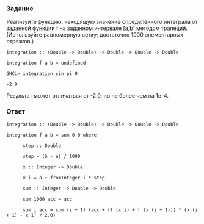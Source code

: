 ### Задание

Реализуйте функцию, находящую значение определённого интеграла от заданной функции f на заданном интервале [a,b] методом трапеций. (Используйте равномерную сетку; достаточно 1000 элементарных отрезков.)

`integration :: (Double -> Double) -> Double -> Double -> Double`

`integration f a b = undefined`

`GHCi> integration sin pi 0`

`-2.0`

Результат может отличаться от -2.0, но не более чем на 1e-4.

### Ответ

`integration :: (Double -> Double) -> Double -> Double -> Double`

`integration f a b = sum 0 0 where`

`      step :: Double`

`      step = (b - a) / 1000`

`      x :: Integer -> Double`

`      x i = a + fromInteger i * step`

`      sum :: Integer -> Double -> Double`

`      sum 1000 acc = acc`

`      sum i acc = sum (i + 1) (acc + (f (x i) + f (x (i + 1))) * (x (i + 1) - x i) / 2.0)`
